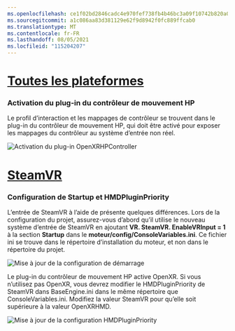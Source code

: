 ```yaml
---
ms.openlocfilehash: ce1f02bd2846cadc4e970fef738fb4b46bc3a09f10742b820a0998491c590c80
ms.sourcegitcommit: a1c086aa83d381129e62f9d8942f0fc889ffcab0
ms.translationtype: MT
ms.contentlocale: fr-FR
ms.lasthandoff: 08/05/2021
ms.locfileid: "115204207"
---
```

# <a name="all-platforms"></a>[Toutes les plateformes](#tab/all)

### <a name="enabling-hp-motion-controller-plugin"></a>Activation du plug-in du contrôleur de mouvement HP 

Le profil d’interaction et les mappages de contrôleur se trouvent dans le plug-in du contrôleur de mouvement HP, qui doit être activé pour exposer les mappages du contrôleur au système d’entrée non réel.

![Activation du plug-in OpenXRHPController](../images/reverb-g2-img-01.png)

# <a name="steamvr"></a>[SteamVR](#tab/steamvr)

### <a name="configuring-startup-and-hmdpluginpriority"></a>Configuration de Startup et HMDPluginPriority

L’entrée de SteamVR à l’aide de présente quelques différences.  Lors de la configuration du projet, assurez-vous d’abord qu’il utilise le nouveau système d’entrée de SteamVR en ajoutant **VR. SteamVR. EnableVRInput = 1** à la section **Startup** dans le **moteur/config/ConsoleVariables.ini**.  Ce fichier ini se trouve dans le répertoire d’installation du moteur, et non dans le répertoire du projet.

![Mise à jour de la configuration de démarrage](../images/reverb-g2-img-07.png)

Le plug-in du contrôleur de mouvement HP active OpenXR.  Si vous n’utilisez pas OpenXR, vous devrez modifier le HMDPluginPriority de SteamVR dans BaseEngine.ini dans le même répertoire que ConsoleVariables.ini.  Modifiez la valeur SteamVR pour qu’elle soit supérieure à la valeur OpenXRHMD.

![Mise à jour de la configuration HMDPluginPriority](../images/reverb-g2-img-08.png)


